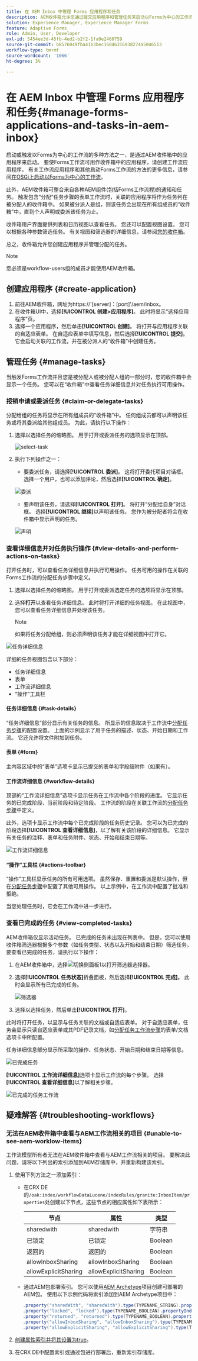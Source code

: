 ```yaml
---
title: 在 AEM Inbox 中管理 Forms 应用程序和任务
description: AEM收件箱允许您通过提交应用程序和管理任务来启动以Forms为中心的工作流。
solution: Experience Manager, Experience Manager Forms
feature: Adaptive Forms
role: Admin, User, Developer
exl-id: 5454ee3d-45fb-4ed2-b2f2-1fa9e2460759
source-git-commit: b8576049fba41b3bec16046316938274a5046513
workflow-type: tm+mt
source-wordcount: '1066'
ht-degree: 3%

---
```


# 在 AEM Inbox 中管理 Forms 应用程序和任务{#manage-forms-applications-and-tasks-in-aem-inbox}

启动或触发以Forms为中心的工作流的多种方法之一，是通过AEM收件箱中的应用程序来启动。 要使Forms工作流可用作收件箱中的应用程序，请创建工作流应用程序。 有关工作流应用程序和其他启动Forms工作流的方法的更多信息，请参阅[在OSGi上启动以Forms为中心的工作流](../../forms/using/aem-forms-workflow.md#launch)。

此外，AEM收件箱可整合来自各种AEM组件(包括Forms工作流程)的通知和任务。 触发包含“分配”任务步骤的表单工作流时，关联的应用程序将作为任务列在被分配人的收件箱中。 如果被分派人是组，则该任务会出现在所有组成员的“收件箱”中，直到个人声明或委派该任务为止。

收件箱用户界面提供列表和日历视图以查看任务。 您还可以配置视图设置。 您可以根据各种参数筛选任务。 有关视图和筛选器的详细信息，请参阅[您的收件箱](/help/sites-authoring/inbox.md)。

总之，收件箱允许您创建应用程序并管理分配的任务。

>[!NOTE]
>
>您必须是workflow-users组的成员才能使用AEM收件箱。

## 创建应用程序 {#create-application}

1. 前往AEM收件箱，网址为https://&#39;[server]：[port]&#39;/aem/inbox。
1. 在收件箱UI中，选择&#x200B;**[!UICONTROL 创建>应用程序]**。 此时将显示“选择应用程序”页。
1. 选择一个应用程序，然后单击&#x200B;**[!UICONTROL 创建]**。 将打开与应用程序关联的自适应表单。 在自适应表单中填写信息，然后选择&#x200B;**[!UICONTROL 提交]**。 它会启动关联的工作流，并在被分派人的“收件箱”中创建任务。

## 管理任务 {#manage-tasks}

当触发Forms工作流并且您是被分配人或被分配人组的一部分时，您的收件箱中会显示一个任务。 您可以在“收件箱”中查看任务详细信息并对任务执行可用操作。

### 报销申请或委派任务 {#claim-or-delegate-tasks}

分配给组的任务将显示在所有组成员的“收件箱”中。 任何组成员都可以声明该任务或将其委派给其他组成员。 为此，请执行以下操作：

1. 选择以选择任务的缩略图。 用于打开或委派任务的选项显示在顶部。

   ![select-task](assets/select-task.png)

1. 执行下列操作之一：

   * 要委派任务，请选择&#x200B;**[!UICONTROL 委派]**。 这将打开委托项目对话框。 选择一个用户，也可以添加评论，然后选择&#x200B;**[!UICONTROL 确定]**。

   ![委派](assets/delegate.png)

   * 要声明该任务，请选择&#x200B;**[!UICONTROL 打开]**。 将打开“分配给自身”对话框。 选择&#x200B;**[!UICONTROL 继续]**&#x200B;以声明该任务。 您作为被分配者将会在收件箱中显示声明的任务。

   ![声明](assets/claim.png)

### 查看详细信息并对任务执行操作 {#view-details-and-perform-actions-on-tasks}

打开任务时，可以查看任务详细信息并执行可用操作。 任务可用的操作在关联的Forms工作流的分配任务步骤中定义。

1. 选择以选择任务的缩略图。 用于打开或委派选定任务的选项将显示在顶部。
1. 选择&#x200B;**打开**&#x200B;以查看任务详细信息。 此时将打开详细的任务视图。 在此视图中，您可以查看任务详细信息并处理该任务。

   >[!NOTE]
   >
   >如果将任务分配给组，则必须声明该任务才能在详细视图中打开它。

![任务详细信息](assets/task-details.png)

详细的任务视图包含以下部分：

* 任务详细信息
* 表单
* 工作流详细信息
* “操作”工具栏

#### 任务详细信息 {#task-details}

“任务详细信息”部分显示有关任务的信息。 所显示的信息取决于工作流中[分配任务步骤](/help/sites-developing/workflows-step-ref.md)的配置设置。 上面的示例显示了用于任务的描述、状态、开始日期和工作流。 它还允许将文件附加到任务。

#### 表单 {#form}

主内容区域中的“表单”选项卡显示已提交的表单和字段级附件（如果有）。

#### 工作流详细信息 {#workflow-details}

顶部的“工作流详细信息”选项卡显示任务在工作流中各个阶段的进度。 它显示任务的已完成阶段、当前阶段和待定阶段。 工作流的阶段在关联工作流的[分配任务步骤](/help/sites-developing/workflows-step-ref.md)中定义。

此外，选项卡显示工作流中每个已完成阶段的任务历史记录。 您可以为已完成的阶段选择&#x200B;**[!UICONTROL 查看详细信息]**，以了解有关该阶段的详细信息。 它显示有关任务的注释、表单和任务附件、状态、开始和结束日期等。

![工作流详细信息](assets/workflow-details.png)

#### “操作”工具栏 {#actions-toolbar}

“操作”工具栏显示任务的所有可用选项。 虽然保存、重置和委派是默认操作，但在[分配任务步骤](/help/sites-developing/workflows-step-ref.md)中配置了其他可用操作。 以上示例中，在工作流中配置了批准和拒绝。

当您处理任务时，它会在工作流中进一步进行。

### 查看已完成的任务 {#view-completed-tasks}

AEM收件箱仅显示活动任务。 已完成的任务未出现在列表中。 但是，您可以使用收件箱筛选器根据多个参数（如任务类型、状态以及开始和结束日期）筛选任务。 要查看已完成的任务，请执行以下操作：

1. 在AEM收件箱中，选择![切换侧面板1](assets/toggle-side-panel1.png)以打开筛选器选择器。
1. 选择&#x200B;**[!UICONTROL 任务状态]**&#x200B;折叠面板，然后选择&#x200B;**[!UICONTROL 完成]**。 此时会显示所有已完成的任务。

   ![筛选器](assets/filter.png)

1. 选择以选择任务，然后单击&#x200B;**[!UICONTROL 打开]**。

此时将打开任务，以显示与任务关联的文档或自适应表单。 对于自适应表单，任务会显示只读自适应表单或其PDF记录文档，如[分配任务工作流步骤](/help/sites-developing/workflows-step-ref.md)的表单/文档选项卡中所配置。

任务详细信息部分显示所采取的操作、任务状态、开始日期和结束日期等信息。

![已完成任务](assets/completed-task.png)

**[!UICONTROL 工作流详细信息]**&#x200B;选项卡显示工作流的每个步骤。 选择&#x200B;**[!UICONTROL 查看详细信息]**&#x200B;以了解相关步骤。

![已完成的任务工作流](assets/completed-task-workflow.png)

## 疑难解答 {#troubleshooting-workflows}

### 无法在AEM收件箱中查看与AEM工作流相关的项目 {#unable-to-see-aem-worklow-items}

工作流模型所有者无法在AEM收件箱中查看与AEM工作流相关的项目。 要解决此问题，请将以下列出的索引添加到AEM存储库中，并重新构建该索引。

1. 使用下列方法之一添加索引：

   * 在CRX DE的`/oak:index/workflowDataLucene/indexRules/granite:InboxItem/properties`处创建以下节点，这些节点的相应属性如下表所示：

     | 节点 | 属性 | 类型 |
     |---|---|---|
     | sharedwith | sharedwith | 字符串 |
     | 已锁定 | 已锁定 | Boolean |
     | 返回的 | 返回的 | Boolean |
     | allowInboxSharing | allowInboxSharing | Boolean |
     | allowExplicitSharing | allowExplicitSharing | Boolean |


   * 通过AEM包部署索引。 您可以使用[AEM Archetype](https://experienceleague.adobe.com/zh-hans/docs/experience-manager-core-components/using/developing/archetype/using)项目创建可部署的AEM包。 使用以下示例代码将索引添加到AEM Archetype项目中：

   ```Java
      .property("sharedWith", "sharedWith").type(TYPENAME_STRING).propertyIndex()
      .property("locked", "locked").type(TYPENAME_BOOLEAN).propertyIndex()
      .property("returned", "returned").type(TYPENAME_BOOLEAN).propertyIndex()
      .property("allowInboxSharing", "allowInboxSharing").type(TYPENAME_BOOLEAN).propertyIndex()
      .property("allowExplicitSharing", "allowExplicitSharing").type(TYPENAME_BOOLEAN).propertyIndex()
   ```

1. [创建属性索引并将其设置为true](/help/sites-deploying/queries-and-indexing.md#the-property-index)。

1. 在CRX DE中配置索引或通过包进行部署后，重新索引存储库。
